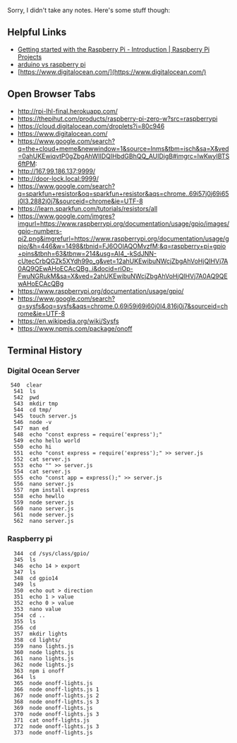 
Sorry, I didn't take any notes. Here's some stuff though:

## Helpful Links

* [Getting started with the Raspberry Pi - Introduction | Raspberry Pi Projects](https://projects.raspberrypi.org/en/projects/raspberry-pi-getting-started)
* [arduino vs raspberry pi](https://makezine.com/2015/12/04/admittedly-simplistic-guide-raspberry-pi-vs-arduino/)
* [https://www.digitalocean.com/](https://www.digitalocean.com/)

## Open Browser Tabs

* http://rpi-lhl-final.herokuapp.com/
* https://thepihut.com/products/raspberry-pi-zero-w?src=raspberrypi
* https://cloud.digitalocean.com/droplets?i=80c946
* https://www.digitalocean.com/
* https://www.google.com/search?q=the+cloud+meme&newwindow=1&source=lnms&tbm=isch&sa=X&ved=0ahUKEwiqvtP0gZbgAhWIIDQIHbdGBhQQ_AUIDigB#imgrc=lwKwyIBTS6ftPM:
* http://167.99.186.137:9999/
* http://door-lock.local:9999/
* https://www.google.com/search?q=sparkfun+resistor&oq=sparkfun+resistor&aqs=chrome..69i57j0j69i65j0l3.2882j0j7&sourceid=chrome&ie=UTF-8
* https://learn.sparkfun.com/tutorials/resistors/all
* https://www.google.com/imgres?imgurl=https://www.raspberrypi.org/documentation/usage/gpio/images/gpio-numbers-pi2.png&imgrefurl=https://www.raspberrypi.org/documentation/usage/gpio/&h=446&w=1498&tbnid=FJ6OOlAQOMvzfM:&q=raspberry+pi+gpio+pins&tbnh=63&tbnw=214&usg=AI4_-kSdJNN-cUtecCrbQGZk5XYdh99o_g&vet=12ahUKEwibuNWcjZbgAhVoHjQIHVj7A0AQ9QEwAHoECAcQBg..i&docid=riOp-FwuNGRukM&sa=X&ved=2ahUKEwibuNWcjZbgAhVoHjQIHVj7A0AQ9QEwAHoECAcQBg
* https://www.raspberrypi.org/documentation/usage/gpio/
* https://www.google.com/search?q=sysfs&oq=sysfs&aqs=chrome.0.69i59j69i60j0l4.816j0j7&sourceid=chrome&ie=UTF-8
* https://en.wikipedia.org/wiki/Sysfs
* https://www.npmjs.com/package/onoff


## Terminal History

### Digital Ocean Server

```termianal
 540  clear
  541  ls
  542  pwd
  543  mkdir tmp
  544  cd tmp/
  545  touch server.js
  546  node -v
  547  man ed
  548  echo "const express = require('express');"
  549  echo hello world
  550  echo hi
  551  echo "const express = require('express');" >> server.js 
  552  cat server.js 
  553  echo "" >> server.js
  554  cat server.js 
  555  echo "const app = express();" >> server.js
  556  nano server.js 
  557  npm install express
  558  echo hewllo
  559  node server.js 
  560  nano server.js 
  561  node server.js 
  562  nano server.js 
```

### Raspberry pi

```terminal
  344  cd /sys/class/gpio/
  345  ls
  346  echo 14 > export
  347  ls
  348  cd gpio14
  349  ls
  350  echo out > direction 
  351  echo 1 > value
  352  echo 0 > value
  353  nano value 
  354  cd ..
  355  ls
  356  cd 
  357  mkdir lights
  358  cd lights/
  359  nano lights.js
  360  node lights.js 
  361  nano lights.js
  362  node lights.js 
  363  npm i onoff
  364  ls
  365  node onoff-lights.js 
  366  node onoff-lights.js 1
  367  node onoff-lights.js 2
  368  node onoff-lights.js 3
  369  node onoff-lights.js 
  370  node onoff-lights.js 3
  371  cat onoff-lights.js 
  372  node onoff-lights.js 3
  373  node onoff-lights.js 
```